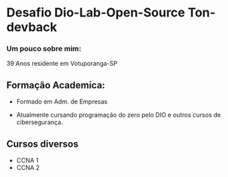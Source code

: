 # Desafio Dio-Lab-Open-Source Ton-devback

### Um pouco sobre mim:
39 Anos residente em Votuporanga-SP

## Formação Academica:

- Formado em Adm. de Empresas

- Atualmente cursando programação do zero pelo DIO e outros cursos de cibersegurança.

## Cursos diversos
- CCNA 1
- CCNA 2